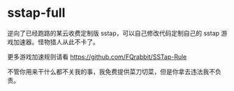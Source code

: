 # sstap-full
逆向了已经跑路的某云收费定制版 sstap，可以自己修改代码定制自己的 sstap 游戏加速器。怪物猎人从此不卡了。

更多游戏加速规则请看 https://github.com/FQrabbit/SSTap-Rule

不管你用来干什么都不关我的事，我免费提供菜刀切菜，但是你拿去违法我不负责。
